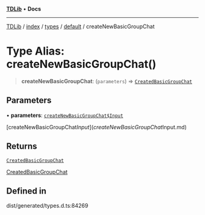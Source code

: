 [**TDLib**](../../../../../../README.md) • **Docs**

***

[TDLib](../../../../../../modules.md) / [index](../../../../../README.md) / [types](../../../README.md) / [default](../README.md) / createNewBasicGroupChat

# Type Alias: createNewBasicGroupChat()

> **createNewBasicGroupChat**: (`parameters`) => [`CreatedBasicGroupChat`](CreatedBasicGroupChat.md)

## Parameters

• **parameters**: [`createNewBasicGroupChat$Input`](createNewBasicGroupChat$Input.md)

[createNewBasicGroupChat$Input](createNewBasicGroupChat$Input.md)

## Returns

[`CreatedBasicGroupChat`](CreatedBasicGroupChat.md)

[CreatedBasicGroupChat](CreatedBasicGroupChat.md)

## Defined in

dist/generated/types.d.ts:84269
